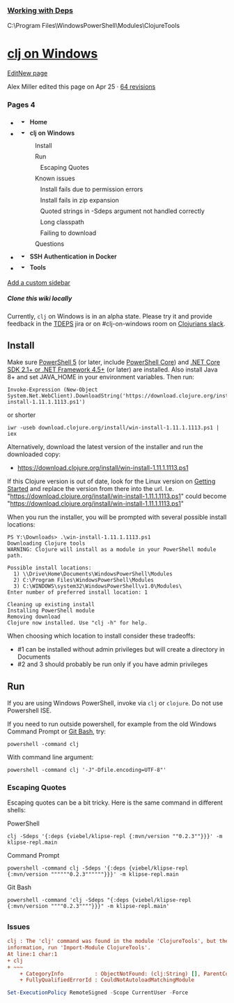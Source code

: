 ### [Working with Deps](https://cursive-ide.com/userguide/deps.html)

C:\Program Files\WindowsPowerShell\Modules\ClojureTools



# [clj on Windows](https://github.com/clojure/tools.deps.alpha/wiki/clj-on-Windows)

[Edit](https://github.com/clojure/tools.deps.alpha/wiki/clj-on-Windows/_edit)[New page](https://github.com/clojure/tools.deps.alpha/wiki/_new)

Alex Miller edited this page on Apr 25 · [64 revisions](https://github.com/clojure/tools.deps.alpha/wiki/clj-on-Windows/_history)

###  Pages 4

- <details class="details-reset" style="box-sizing: border-box; display: block;"><summary style="box-sizing: border-box; display: list-item; cursor: pointer; list-style: none; transition: color 80ms cubic-bezier(0.33, 1, 0.68, 1) 0s, background-color, box-shadow, border-color;"><div class="d-flex flex-items-start" style="box-sizing: border-box; align-items: flex-start !important; display: flex !important;"><div class="p-2 mt-n1 mb-n1 ml-n1 btn btn-octicon js-wiki-sidebar-toc-toggle-chevron-button " style="box-sizing: border-box; position: relative; display: inline-block; padding: 8px !important; font-size: 14px; font-weight: 500; line-height: 1; white-space: nowrap; vertical-align: middle; cursor: pointer; user-select: none; border: 0px; border-radius: 6px; appearance: none; color: var(--color-fg-muted); background: transparent; box-shadow: none; transition: color 80ms cubic-bezier(0.33, 1, 0.68, 1) 0s, background-color, box-shadow, border-color; margin-left: -4px !important; margin-top: -4px !important; margin-bottom: -4px !important;"><svg aria-hidden="true" height="16" viewBox="0 0 16 16" version="1.1" width="16" data-view-component="true" class="octicon octicon-triangle-down js-wiki-sidebar-toc-toggle-chevron  mr-0"><path d="M4.427 7.427l3.396 3.396a.25.25 0 00.354 0l3.396-3.396A.25.25 0 0011.396 7H4.604a.25.25 0 00-.177.427z"></path></svg></div><a class="flex-1 py-1 text-bold" href="https://github.com/clojure/tools.deps.alpha/wiki" style="box-sizing: border-box; background-color: transparent; color: var(--color-accent-fg); text-decoration: none; flex-grow: 1 !important; flex-shrink: 1 !important; flex-basis: 0%; padding-top: 4px !important; padding-bottom: 4px !important; font-weight: 600 !important;">Home</a></div></summary></details>

- <details class="details-reset" open="" style="box-sizing: border-box; display: block;"><summary style="box-sizing: border-box; display: list-item; cursor: pointer; list-style: none; transition: color 80ms cubic-bezier(0.33, 1, 0.68, 1) 0s, background-color, box-shadow, border-color;"><div class="d-flex flex-items-start" style="box-sizing: border-box; align-items: flex-start !important; display: flex !important;"><div class="p-2 mt-n1 mb-n1 ml-n1 btn btn-octicon js-wiki-sidebar-toc-toggle-chevron-button " style="box-sizing: border-box; position: relative; display: inline-block; padding: 8px !important; font-size: 14px; font-weight: 500; line-height: 1; white-space: nowrap; vertical-align: middle; cursor: pointer; user-select: none; border: 0px; border-radius: 6px; appearance: none; color: var(--color-fg-muted); background: transparent; box-shadow: none; transition: color 80ms cubic-bezier(0.33, 1, 0.68, 1) 0s, background-color, box-shadow, border-color; margin-left: -4px !important; margin-top: -4px !important; margin-bottom: -4px !important;"><svg aria-hidden="true" height="16" viewBox="0 0 16 16" version="1.1" width="16" data-view-component="true" class="octicon octicon-triangle-down js-wiki-sidebar-toc-toggle-chevron js-wiki-sidebar-toc-toggle-chevron-open mr-0"><path d="M4.427 7.427l3.396 3.396a.25.25 0 00.354 0l3.396-3.396A.25.25 0 0011.396 7H4.604a.25.25 0 00-.177.427z"></path></svg></div><a class="flex-1 py-1 text-bold" href="https://github.com/clojure/tools.deps.alpha/wiki/clj-on-Windows" style="box-sizing: border-box; background-color: transparent; color: var(--color-accent-fg); text-decoration: none; flex-grow: 1 !important; flex-shrink: 1 !important; flex-basis: 0%; padding-top: 4px !important; padding-bottom: 4px !important; font-weight: 600 !important;">clj on Windows</a></div></summary><ul class="list-style-none mx-4 px-1" style="box-sizing: border-box; padding-left: 4px !important; margin-top: 0px; margin-bottom: 0px; margin-right: 24px !important; margin-left: 24px !important; padding-right: 4px !important; list-style: none !important;"><li class="my-2" style="box-sizing: border-box; margin-top: 8px !important; margin-bottom: 8px !important; padding-left: 12px;"><a class="Link--primary" data-analytics-event="{&quot;category&quot;:&quot;Wiki&quot;,&quot;action&quot;:&quot;toc_click&quot;,&quot;label&quot;:null}" href="https://github.com/clojure/tools.deps.alpha/wiki/clj-on-Windows#install" style="box-sizing: border-box; background-color: transparent; color: var(--color-fg-default)  !important; text-decoration: none;">Install</a></li><li class="my-2" style="box-sizing: border-box; margin-top: 8px !important; margin-bottom: 8px !important; padding-left: 12px;"><a class="Link--primary" data-analytics-event="{&quot;category&quot;:&quot;Wiki&quot;,&quot;action&quot;:&quot;toc_click&quot;,&quot;label&quot;:null}" href="https://github.com/clojure/tools.deps.alpha/wiki/clj-on-Windows#run" style="box-sizing: border-box; background-color: transparent; color: var(--color-fg-default)  !important; text-decoration: none;">Run</a></li><li class="my-2" style="box-sizing: border-box; margin-top: 8px !important; margin-bottom: 8px !important; padding-left: 24px;"><a class="Link--primary" data-analytics-event="{&quot;category&quot;:&quot;Wiki&quot;,&quot;action&quot;:&quot;toc_click&quot;,&quot;label&quot;:null}" href="https://github.com/clojure/tools.deps.alpha/wiki/clj-on-Windows#escaping-quotes" style="box-sizing: border-box; background-color: transparent; color: var(--color-fg-default)  !important; text-decoration: none;">Escaping Quotes</a></li><li class="my-2" style="box-sizing: border-box; margin-top: 8px !important; margin-bottom: 8px !important; padding-left: 12px;"><a class="Link--primary" data-analytics-event="{&quot;category&quot;:&quot;Wiki&quot;,&quot;action&quot;:&quot;toc_click&quot;,&quot;label&quot;:null}" href="https://github.com/clojure/tools.deps.alpha/wiki/clj-on-Windows#known-issues" style="box-sizing: border-box; background-color: transparent; color: var(--color-fg-default)  !important; text-decoration: none;">Known issues</a></li><li class="my-2" style="box-sizing: border-box; margin-top: 8px !important; margin-bottom: 8px !important; padding-left: 24px;"><a class="Link--primary" data-analytics-event="{&quot;category&quot;:&quot;Wiki&quot;,&quot;action&quot;:&quot;toc_click&quot;,&quot;label&quot;:null}" href="https://github.com/clojure/tools.deps.alpha/wiki/clj-on-Windows#install-fails-due-to-permission-errors" style="box-sizing: border-box; background-color: transparent; color: var(--color-fg-default)  !important; text-decoration: none;">Install fails due to permission errors</a></li><li class="my-2" style="box-sizing: border-box; margin-top: 8px !important; margin-bottom: 8px !important; padding-left: 24px;"><a class="Link--primary" data-analytics-event="{&quot;category&quot;:&quot;Wiki&quot;,&quot;action&quot;:&quot;toc_click&quot;,&quot;label&quot;:null}" href="https://github.com/clojure/tools.deps.alpha/wiki/clj-on-Windows#install-fails-in-zip-expansion" style="box-sizing: border-box; background-color: transparent; color: var(--color-fg-default)  !important; text-decoration: none;">Install fails in zip expansion</a></li><li class="my-2" style="box-sizing: border-box; margin-top: 8px !important; margin-bottom: 8px !important; padding-left: 24px;"><a class="Link--primary" data-analytics-event="{&quot;category&quot;:&quot;Wiki&quot;,&quot;action&quot;:&quot;toc_click&quot;,&quot;label&quot;:null}" href="https://github.com/clojure/tools.deps.alpha/wiki/clj-on-Windows#quoted-strings-in--sdeps-argument-not-handled-correctly" style="box-sizing: border-box; background-color: transparent; color: var(--color-fg-default)  !important; text-decoration: none;">Quoted strings in -Sdeps argument not handled correctly</a></li><li class="my-2" style="box-sizing: border-box; margin-top: 8px !important; margin-bottom: 8px !important; padding-left: 24px;"><a class="Link--primary" data-analytics-event="{&quot;category&quot;:&quot;Wiki&quot;,&quot;action&quot;:&quot;toc_click&quot;,&quot;label&quot;:null}" href="https://github.com/clojure/tools.deps.alpha/wiki/clj-on-Windows#long-classpath" style="box-sizing: border-box; background-color: transparent; color: var(--color-fg-default)  !important; text-decoration: none;">Long classpath</a></li><li class="my-2" style="box-sizing: border-box; margin-top: 8px !important; margin-bottom: 8px !important; padding-left: 24px;"><a class="Link--primary" data-analytics-event="{&quot;category&quot;:&quot;Wiki&quot;,&quot;action&quot;:&quot;toc_click&quot;,&quot;label&quot;:null}" href="https://github.com/clojure/tools.deps.alpha/wiki/clj-on-Windows#failing-to-download" style="box-sizing: border-box; background-color: transparent; color: var(--color-fg-default)  !important; text-decoration: none;">Failing to download</a></li><li class="my-2" style="box-sizing: border-box; margin-top: 8px !important; margin-bottom: 8px !important; padding-left: 12px;"><a class="Link--primary" data-analytics-event="{&quot;category&quot;:&quot;Wiki&quot;,&quot;action&quot;:&quot;toc_click&quot;,&quot;label&quot;:null}" href="https://github.com/clojure/tools.deps.alpha/wiki/clj-on-Windows#questions" style="box-sizing: border-box; background-color: transparent; color: var(--color-fg-default)  !important; text-decoration: none;">Questions</a></li></ul></details>

- <details class="details-reset" style="box-sizing: border-box; display: block;"><summary style="box-sizing: border-box; display: list-item; cursor: pointer; list-style: none; transition: color 80ms cubic-bezier(0.33, 1, 0.68, 1) 0s, background-color, box-shadow, border-color;"><div class="d-flex flex-items-start" style="box-sizing: border-box; align-items: flex-start !important; display: flex !important;"><div class="p-2 mt-n1 mb-n1 ml-n1 btn btn-octicon js-wiki-sidebar-toc-toggle-chevron-button " style="box-sizing: border-box; position: relative; display: inline-block; padding: 8px !important; font-size: 14px; font-weight: 500; line-height: 1; white-space: nowrap; vertical-align: middle; cursor: pointer; user-select: none; border: 0px; border-radius: 6px; appearance: none; color: var(--color-fg-muted); background: transparent; box-shadow: none; transition: color 80ms cubic-bezier(0.33, 1, 0.68, 1) 0s, background-color, box-shadow, border-color; margin-left: -4px !important; margin-top: -4px !important; margin-bottom: -4px !important;"><svg aria-hidden="true" height="16" viewBox="0 0 16 16" version="1.1" width="16" data-view-component="true" class="octicon octicon-triangle-down js-wiki-sidebar-toc-toggle-chevron  mr-0"><path d="M4.427 7.427l3.396 3.396a.25.25 0 00.354 0l3.396-3.396A.25.25 0 0011.396 7H4.604a.25.25 0 00-.177.427z"></path></svg></div><a class="flex-1 py-1 text-bold" href="https://github.com/clojure/tools.deps.alpha/wiki/SSH-Authentication-in-Docker" style="box-sizing: border-box; background-color: transparent; color: var(--color-accent-fg); text-decoration: none; flex-grow: 1 !important; flex-shrink: 1 !important; flex-basis: 0%; padding-top: 4px !important; padding-bottom: 4px !important; font-weight: 600 !important;">SSH Authentication in Docker</a></div></summary></details>

- <details class="details-reset" style="box-sizing: border-box; display: block;"><summary style="box-sizing: border-box; display: list-item; cursor: pointer; list-style: none; transition: color 80ms cubic-bezier(0.33, 1, 0.68, 1) 0s, background-color, box-shadow, border-color;"><div class="d-flex flex-items-start" style="box-sizing: border-box; align-items: flex-start !important; display: flex !important;"><div class="p-2 mt-n1 mb-n1 ml-n1 btn btn-octicon js-wiki-sidebar-toc-toggle-chevron-button " style="box-sizing: border-box; position: relative; display: inline-block; padding: 8px !important; font-size: 14px; font-weight: 500; line-height: 1; white-space: nowrap; vertical-align: middle; cursor: pointer; user-select: none; border: 0px; border-radius: 6px; appearance: none; color: var(--color-fg-muted); background: transparent; box-shadow: none; transition: color 80ms cubic-bezier(0.33, 1, 0.68, 1) 0s, background-color, box-shadow, border-color; margin-left: -4px !important; margin-top: -4px !important; margin-bottom: -4px !important;"><svg aria-hidden="true" height="16" viewBox="0 0 16 16" version="1.1" width="16" data-view-component="true" class="octicon octicon-triangle-down js-wiki-sidebar-toc-toggle-chevron  mr-0"><path d="M4.427 7.427l3.396 3.396a.25.25 0 00.354 0l3.396-3.396A.25.25 0 0011.396 7H4.604a.25.25 0 00-.177.427z"></path></svg></div><a class="flex-1 py-1 text-bold" href="https://github.com/clojure/tools.deps.alpha/wiki/Tools" style="box-sizing: border-box; background-color: transparent; color: var(--color-accent-fg); text-decoration: none; flex-grow: 1 !important; flex-shrink: 1 !important; flex-basis: 0%; padding-top: 4px !important; padding-bottom: 4px !important; font-weight: 600 !important;">Tools</a></div></summary></details>

[ Add a custom sidebar](https://github.com/clojure/tools.deps.alpha/wiki/_new?wiki[name]=_Sidebar)

##### Clone this wiki locally



Currently, `clj` on Windows is in an alpha state. Please try it and provide feedback in the [TDEPS](https://dev.clojure.org/jira/browse/TDEPS) jira or on #clj-on-windows room on [Clojurians slack](http://clojurians.net/).

## Install

Make sure [PowerShell 5](https://aka.ms/wmf5download) (or later, include [PowerShell Core](https://aka.ms/pscore6)) and [.NET Core SDK 2.1+ or .NET Framework 4.5+](https://www.microsoft.com/net/download) (or later) are installed. Also install Java 8+ and set JAVA_HOME in your environment variables. Then run:

```
Invoke-Expression (New-Object System.Net.WebClient).DownloadString('https://download.clojure.org/install/win-install-1.11.1.1113.ps1')
```

or shorter

```
iwr -useb download.clojure.org/install/win-install-1.11.1.1113.ps1 | iex
```

Alternatively, download the latest version of the installer and run the downloaded copy:

- https://download.clojure.org/install/win-install-1.11.1.1113.ps1

If this Clojure version is out of date, look for the Linux version on [Getting Started](https://www.clojure.org/guides/getting_started) and replace the version from there into the url. I.e. "https://download.clojure.org/install/win-install-1.11.1.1113.ps1" could become "https://download.clojure.org/install/win-install-1.11.1.1113.ps1"

When you run the installer, you will be prompted with several possible install locations:

```
PS Y:\Downloads> .\win-install-1.11.1.1113.ps1
Downloading Clojure tools
WARNING: Clojure will install as a module in your PowerShell module path.

Possible install locations:
  1) \\Drive\Home\Documents\WindowsPowerShell\Modules
  2) C:\Program Files\WindowsPowerShell\Modules
  3) C:\WINDOWS\system32\WindowsPowerShell\v1.0\Modules\
Enter number of preferred install location: 1

Cleaning up existing install
Installing PowerShell module
Removing download
Clojure now installed. Use "clj -h" for help.
```

When choosing which location to install consider these tradeoffs:

- \#1 can be installed without admin privileges but will create a directory in Documents
- \#2 and 3 should probably be run only if you have admin privileges

## Run

If you are using Windows PowerShell, invoke via `clj` or `clojure`. Do not use Powershell ISE.

If you need to run outside powershell, for example from the old Windows Command Prompt or [Git Bash](https://gitforwindows.org/), try:

```
powershell -command clj 
```

With command line argument:

```
powershell -command clj '-J"-Dfile.encoding=UTF-8"'
```

### Escaping Quotes

Escaping quotes can be a bit tricky. Here is the same command in different shells:

PowerShell

```
clj -Sdeps '{:deps {viebel/klipse-repl {:mvn/version ""0.2.3""}}}' -m klipse-repl.main
```

Command Prompt

```
powershell -command clj -Sdeps '{:deps {viebel/klipse-repl {:mvn/version """"""0.2.3""""""}}}' -m klipse-repl.main
```

Git Bash

```
powershell -command 'clj -Sdeps "{:deps {viebel/klipse-repl {:mvn/version """"0.2.3""""}}}" -m klipse-repl.main'
```

## 



### Issues



```ini
clj : The 'clj' command was found in the module 'ClojureTools', but the module could not be loaded. For more
information, run 'Import-Module ClojureTools'.
At line:1 char:1
+ clj
+ ~~~
    + CategoryInfo          : ObjectNotFound: (clj:String) [], ParentContainsErrorRecordException
    + FullyQualifiedErrorId : CouldNotAutoloadMatchingModule
```



```powershell
Set-ExecutionPolicy RemoteSigned -Scope CurrentUser -Force
```

